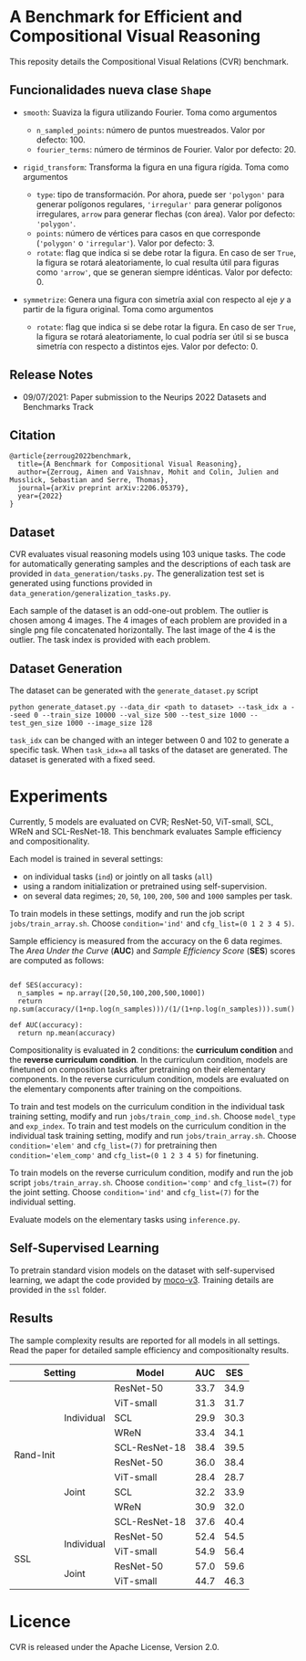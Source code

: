 
# A Benchmark for Efficient and Compositional Visual Reasoning

This reposity details the Compositional Visual Relations (CVR) benchmark. 

## Funcionalidades nueva clase `Shape`

* `smooth`: Suaviza la figura utilizando Fourier. Toma como argumentos 
  - `n_sampled_points`: número de puntos muestreados. Valor por defecto: 100.
  - `fourier_terms`: número de términos de Fourier. Valor por defecto: 20.

* `rigid_transform`: Transforma la figura en una figura rígida. Toma como argumentos
  - `type`: tipo de transformación. Por ahora, puede ser `'polygon'` para generar polígonos regulares, `'irregular'` para generar polígonos irregulares, `arrow` para generar flechas (con área). Valor por defecto: `'polygon'`. 
  - `points`: número de vértices para casos en que corresponde (`'polygon'` o `'irregular'`). Valor por defecto: 3.
  - `rotate`: flag que indica si se debe rotar la figura. En caso de ser `True`, la figura se rotará aleatoriamente, lo cual resulta útil para figuras como `'arrow'`, que se generan siempre idénticas. Valor por defecto: 0. 

* `symmetrize`: Genera una figura con simetría axial con respecto al eje $y$ a partir de la figura original. Toma como argumentos
  - `rotate`: flag que indica si se debe rotar la figura. En caso de ser `True`, la figura se rotará aleatoriamente, lo cual podría ser útil si se busca simetría con respecto a distintos ejes. Valor por defecto: 0.

## Release Notes

* 09/07/2021: Paper submission to the Neurips 2022 Datasets and Benchmarks Track

## Citation

```stex
@article{zerroug2022benchmark,
  title={A Benchmark for Compositional Visual Reasoning},
  author={Zerroug, Aimen and Vaishnav, Mohit and Colin, Julien and Musslick, Sebastian and Serre, Thomas},
  journal={arXiv preprint arXiv:2206.05379},
  year={2022}
}
```


## Dataset

CVR evaluates visual reasoning models using 103 unique tasks. The code for automatically generating samples and the descriptions of each task are provided in `data_generation/tasks.py`. The generalization test set is generated using functions provided in `data_generation/generalization_tasks.py`.

Each sample of the dataset is an odd-one-out problem. The outlier is chosen among 4 images. The 4 images of each problem are provided in a single png file concatenated horizontally. The last image of the 4 is the outlier. The task index is provided with each problem.

## Dataset Generation

The dataset can be generated with the `generate_dataset.py` script

`python generate_dataset.py --data_dir <path to dataset> --task_idx a --seed 0 --train_size 10000 --val_size 500 --test_size 1000 --test_gen_size 1000 --image_size 128`

`task_idx` can be changed with an integer between 0 and 102 to generate a specific task. When `task_idx=a` all tasks of the dataset are generated. The dataset is generated with a fixed seed.

# Experiments

Currently, 5 models are evaluated on CVR; ResNet-50, ViT-small, SCL, WReN and SCL-ResNet-18. This benchmark evaluates Sample efficiency and compositionality. 

Each model is trained in several settings:
- on individual tasks (`ind`) or jointly on all tasks (`all`)
- using a random initialization or pretrained using self-supervision.
- on several data regimes; `20`, `50`, `100`, `200`, `500` and `1000` samples per task.

To train models in these settings, modify and run the job script `jobs/train_array.sh`. Choose `condition='ind'` and `cfg_list=(0 1 2 3 4 5)`.

Sample efficiency is measured from the accuracy on the 6 data regimes. The *Area Under the Curve* (**AUC**) and *Sample Efficiency Score* (**SES**) scores are computed as follows:

```import numpy as np

def SES(accuracy):
  n_samples = np.array([20,50,100,200,500,1000])
  return np.sum(accuracy/(1+np.log(n_samples)))/(1/(1+np.log(n_samples))).sum()

def AUC(accuracy):
  return np.mean(accuracy)

```

Compositionality is evaluated in 2 conditions: the **curriculum condition** and the **reverse curriculum condition**. In the curriculum condition, models are finetuned on composition tasks after pretraining on their elementary components. In the reverse curriculum condition, models are evaluated on the elementary components after training on the compoitions.

To train and test models on the curriculum condition in the individual task training setting, modify and run `jobs/train_comp_ind.sh`. Choose `model_type` and `exp_index`.
To train and test models on the curriculum condition in the individual task training setting, modify and run `jobs/train_array.sh`.
Choose `condition='elem'` and `cfg_list=(7)` for pretraining then `condition='elem_comp'` and `cfg_list=(0 1 2 3 4 5)` for finetuning.

To train models on the reverse curriculum condition, modify and run the job script `jobs/train_array.sh`. Choose `condition='comp'` and `cfg_list=(7)` for the joint setting. Choose `condition='ind'` and `cfg_list=(7)` for the individual setting.

Evaluate models on the elementary tasks using `inference.py`.

## Self-Supervised Learning

To pretrain standard vision models on the dataset with self-supervised learning, we adapt the code provided by [moco-v3](https://github.com/facebookresearch/moco-v3). Training details are provided in the `ssl` folder.

## Results

The sample complexity results are reported for all models in all settings. Read the paper for detailed sample efficiency and compositionalty results.

<table>
    <thead>
        <tr>
            <th colspan=2>Setting</th>
            <th>Model</th>
            <th>AUC</th>
            <th>SES</th>
        </tr>
    </thead>
    <tbody>
        <tr>
            <td rowspan=10>Rand-Init</td> <td rowspan=5>Individual</td>
             <td>ResNet-50</td>     <td>33.7</td> <td>34.9</td> </tr>
        <tr> <td>ViT-small</td>     <td>31.3</td> <td>31.7</td> </tr>
        <tr> <td>SCL</td>           <td>29.9</td> <td>30.3</td> </tr>
        <tr> <td>WReN</td>          <td>33.4</td> <td>34.1</td> </tr>
        <tr> <td>SCL-ResNet-18</td> <td>38.4</td> <td>39.5</td> </tr>
        <tr>
            <td rowspan=5>Joint</td>
              <td>ResNet-50</td>    <td>36.0</td> <td>38.4</td> </tr>
        <tr> <td>ViT-small</td>     <td>28.4</td> <td>28.7</td> </tr>
        <tr> <td>SCL</td>           <td>32.2</td> <td>33.9</td> </tr>
        <tr> <td>WReN</td>          <td>30.9</td> <td>32.0</td> </tr>
        <tr> <td>SCL-ResNet-18</td> <td>37.6</td> <td>40.4</td> </tr>
        <tr>
            <td rowspan=4>SSL</td>
            <td rowspan=2>Individual</td>
            <td>ResNet-50</td>  <td>52.4</td> <td>54.5</td> </tr>
        <tr> <td>ViT-small</td> <td>54.9</td> <td>56.4</td> </tr>
        <tr>
            <td rowspan=2>Joint</td>
            <td>ResNet-50</td>  <td>57.0</td> <td>59.6</td> </tr>
        <tr> <td>ViT-small</td> <td>44.7</td> <td>46.3</td> </tr>        
    </tbody>
</table>
 
# Licence

CVR is released under the Apache License, Version 2.0.